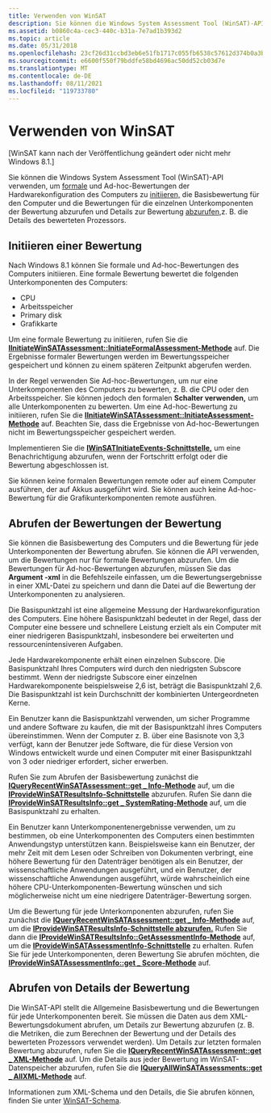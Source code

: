 ```yaml
---
title: Verwenden von WinSAT
description: Sie können die Windows System Assessment Tool (WinSAT)-API verwenden, um formale und Ad-hoc-Bewertungen der Hardwarekonfiguration des Computers zu initiieren, die Basisbewertung für den Computer und die Bewertungen für die einzelnen Unterkomponenten der Bewertung abzurufen und Details der Bewertung abzurufen, z. B. die Details des bewerteten Prozessors.
ms.assetid: b0860c4a-cec3-440c-b31a-7e7ad1b393d2
ms.topic: article
ms.date: 05/31/2018
ms.openlocfilehash: 23cf26d31ccbd3eb6e51fb1717c055fb6538c57612d374b0a3b7a2a5b2382681
ms.sourcegitcommit: e6600f550f79bddfe58bd4696ac50dd52cb03d7e
ms.translationtype: MT
ms.contentlocale: de-DE
ms.lasthandoff: 08/11/2021
ms.locfileid: "119733780"
---
```

# <a name="using-winsat"></a>Verwenden von WinSAT

\[WinSAT kann nach der Veröffentlichung geändert oder nicht mehr Windows 8.1.\]

Sie können die Windows System Assessment Tool (WinSAT)-API verwenden, um [formale](#initiating-an-assessment) und Ad-hoc-Bewertungen der Hardwarekonfiguration des Computers zu [initiieren,](#retrieving-the-scores-of-the-assessment) die Basisbewertung für den Computer und die Bewertungen für die einzelnen Unterkomponenten der Bewertung abzurufen und Details zur Bewertung [abzurufen,](#retrieving-details-of-the-assessment)z. B. die Details des bewerteten Prozessors.

## <a name="initiating-an-assessment"></a>Initiieren einer Bewertung

Nach Windows 8.1 können Sie formale und Ad-hoc-Bewertungen des Computers initiieren. Eine formale Bewertung bewertet die folgenden Unterkomponenten des Computers:

-   CPU
-   Arbeitsspeicher
-   Primary disk
-   Grafikkarte

Um eine formale Bewertung zu initiieren, rufen Sie die [**IInitiateWinSATAssessment::InitiateFormalAssessment-Methode**](/windows/desktop/api/Winsatcominterfacei/nf-winsatcominterfacei-iinitiatewinsatassessment-initiateformalassessment) auf. Die Ergebnisse formaler Bewertungen werden im Bewertungsspeicher gespeichert und können zu einem späteren Zeitpunkt abgerufen werden.

In der Regel verwenden Sie Ad-hoc-Bewertungen, um nur eine Unterkomponenten des Computers zu bewerten, z. B. die CPU oder den Arbeitsspeicher. Sie können jedoch den formalen **Schalter verwenden,** um alle Unterkomponenten zu bewerten. Um eine Ad-hoc-Bewertung zu initiieren, rufen Sie die [**IInitiateWinSATAssessment::InitiateAssessment-Methode**](/windows/desktop/api/Winsatcominterfacei/nf-winsatcominterfacei-iinitiatewinsatassessment-initiateassessment) auf. Beachten Sie, dass die Ergebnisse von Ad-hoc-Bewertungen nicht im Bewertungsspeicher gespeichert werden.

Implementieren Sie die [**IWinSATInitiateEvents-Schnittstelle,**](/windows/desktop/api/Winsatcominterfacei/nn-winsatcominterfacei-iwinsatinitiateevents) um eine Benachrichtigung abzurufen, wenn der Fortschritt erfolgt oder die Bewertung abgeschlossen ist.

Sie können keine formalen Bewertungen remote oder auf einem Computer ausführen, der auf Akkus ausgeführt wird. Sie können auch keine Ad-hoc-Bewertung für die Grafikunterkomponenten remote ausführen.

## <a name="retrieving-the-scores-of-the-assessment"></a>Abrufen der Bewertungen der Bewertung

Sie können die Basisbewertung des Computers und die Bewertung für jede Unterkomponenten der Bewertung abrufen. Sie können die API verwenden, um die Bewertungen nur für formale Bewertungen abzurufen. Um die Bewertungen für Ad-hoc-Bewertungen abzurufen, müssen Sie das **Argument -xml** in die Befehlszeile einfassen, um die Bewertungsergebnisse in einer XML-Datei zu speichern und dann die Datei auf die Bewertung der Unterkomponenten zu analysieren.

Die Basispunktzahl ist eine allgemeine Messung der Hardwarekonfiguration des Computers. Eine höhere Basispunktzahl bedeutet in der Regel, dass der Computer eine bessere und schnellere Leistung erzielt als ein Computer mit einer niedrigeren Basispunktzahl, insbesondere bei erweiterten und ressourcenintensiveren Aufgaben.

Jede Hardwarekomponente erhält einen einzelnen Subscore. Die Basispunktzahl Ihres Computers wird durch den niedrigsten Subscore bestimmt. Wenn der niedrigste Subscore einer einzelnen Hardwarekomponente beispielsweise 2,6 ist, beträgt die Basispunktzahl 2,6. Die Basispunktzahl ist kein Durchschnitt der kombinierten Untergeordneten Kerne.

Ein Benutzer kann die Basispunktzahl verwenden, um sicher Programme und andere Software zu kaufen, die mit der Basispunktzahl ihres Computers übereinstimmen. Wenn der Computer z. B. über eine Basisnote von 3,3 verfügt, kann der Benutzer jede Software, die für diese Version von Windows entwickelt wurde und einen Computer mit einer Basispunktzahl von 3 oder niedriger erfordert, sicher erwerben.

Rufen Sie zum Abrufen der Basisbewertung zunächst die [**IQueryRecentWinSATAssessment::get \_ Info-Methode**](/windows/desktop/api/Winsatcominterfacei/nf-winsatcominterfacei-iqueryrecentwinsatassessment-get_info) auf, um die [**IProvideWinSATResultsInfo-Schnittstelle**](/windows/desktop/api/Winsatcominterfacei/nn-winsatcominterfacei-iprovidewinsatresultsinfo) abzurufen. Rufen Sie dann die [**IProvideWinSATResultsInfo::get \_ SystemRating-Methode**](/windows/desktop/api/Winsatcominterfacei/nf-winsatcominterfacei-iprovidewinsatresultsinfo-get_systemrating) auf, um die Basispunktzahl zu erhalten.

Ein Benutzer kann Unterkomponentenergebnisse verwenden, um zu bestimmen, ob eine Unterkomponenten des Computers einen bestimmten Anwendungstyp unterstützen kann. Beispielsweise kann ein Benutzer, der mehr Zeit mit dem Lesen oder Schreiben von Dokumenten verbringt, eine höhere Bewertung für den Datenträger benötigen als ein Benutzer, der wissenschaftliche Anwendungen ausgeführt, und ein Benutzer, der wissenschaftliche Anwendungen ausgeführt, würde wahrscheinlich eine höhere CPU-Unterkomponenten-Bewertung wünschen und sich möglicherweise nicht um eine niedrigere Datenträger-Bewertung sorgen.

Um die Bewertung für jede Unterkomponenten abzurufen, rufen Sie zunächst die [**IQueryRecentWinSATAssessment::get \_ Info-Methode**](/windows/desktop/api/Winsatcominterfacei/nf-winsatcominterfacei-iqueryrecentwinsatassessment-get_info) auf, um die [**IProvideWinSATResultsInfo-Schnittstelle abzurufen.**](/windows/desktop/api/Winsatcominterfacei/nn-winsatcominterfacei-iprovidewinsatresultsinfo) Rufen Sie dann die [**IProvideWinSATResultsInfo::GetAssessmentInfo-Methode**](/windows/desktop/api/Winsatcominterfacei/nf-winsatcominterfacei-iprovidewinsatresultsinfo-getassessmentinfo) auf, um die [**IProvideWinSATAssessmentInfo-Schnittstelle**](/windows/desktop/api/Winsatcominterfacei/nn-winsatcominterfacei-iprovidewinsatassessmentinfo) zu erhalten. Rufen Sie für jede Unterkomponenten, deren Bewertung Sie abrufen möchten, die [**IProvideWinSATAssessmentInfo::get \_ Score-Methode**](/windows/desktop/api/Winsatcominterfacei/nf-winsatcominterfacei-iprovidewinsatassessmentinfo-get_score) auf.

## <a name="retrieving-details-of-the-assessment"></a>Abrufen von Details der Bewertung

Die WinSAT-API stellt die Allgemeine Basisbewertung und die Bewertungen für jede Unterkomponenten bereit. Sie müssen die Daten aus dem XML-Bewertungsdokument abrufen, um Details zur Bewertung abzurufen (z. B. die Metriken, die zum Berechnen der Bewertung und der Details des bewerteten Prozessors verwendet werden). Um Details zur letzten formalen Bewertung abzurufen, rufen Sie die [**IQueryRecentWinSATAssessment::get \_ XML-Methode**](/windows/desktop/api/Winsatcominterfacei/nf-winsatcominterfacei-iqueryrecentwinsatassessment-get_xml) auf. Um die Details aus jeder Bewertung im WinSAT-Datenspeicher abzurufen, rufen Sie die [**IQueryAllWinSATAssessments::get \_ AllXML-Methode**](/windows/desktop/api/Winsatcominterfacei/nf-winsatcominterfacei-iqueryallwinsatassessments-get_allxml) auf.

Informationen zum XML-Schema und den Details, die Sie abrufen können, finden Sie unter [WinSAT-Schema](winsat-schema.md).

 

 




